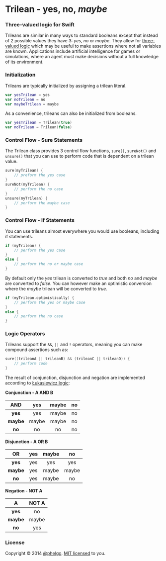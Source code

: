 # Trilean - yes, no, *maybe*

### Three-valued logic for Swift
Trileans are similar in many ways to standard booleans except that instead of 2 possible values they have 3: *yes*, *no* or *maybe*. They allow for [three-valued logic](http://en.wikipedia.org/wiki/Three-valued_logic) which may be useful to make assertions where not all variables are known. Applications include artificial intelligence for games or simulations, where an agent must make decisions without a full knowledge of its environment.

### Initialization
Trileans are typically initialized by assigning a trilean literal.

```swift
var yesTrilean = yes
var noTrilean = no
var maybeTrilean = maybe
```

As a convenience, trileans can also be initialized from booleans.

```swift
var yesTrilean = Trilean(true)
var noTrilean = Trilean(false)
```

### Control Flow - Sure Statements
The Trilean class provides 3 control flow functions, ```sure()```, ```sureNot()``` and ```unsure()``` that you can use to perform code that is dependent on a trilean value.


```swift
sure(myTrilean) {
    // preform the yes case
}
sureNot(myTrilean) {
    // perform the no case
}
unsure(myTrilean) {
    // perform the maybe case
} 
```

### Control Flow - If Statements
You can use trileans almost everywhere you would use booleans, including if statements.

```swift
if (myTrilean) {
    // perform the yes case
}
else {
    // perform the no or maybe case
}
```
By default only the *yes* trilean is converted to *true* and both *no* and *maybe* are converted to *false*. You can however make an optimistic conversion where the *maybe* trilean will be converted to *true*.

```swift
if (myTrilean.optimistically) {
    // perform the yes or maybe case
}
else {
    // perform the no case
}
```

### Logic Operators
Trileans support the ```&&```, ```||``` and ```!``` operators, meaning you can make compound assertions such as:

```swift
sure((trileanA || trileanB) && (trileanC || trileanD)) {
    // perform code
}
```

The result of conjunction, disjunction and negation are implemented according to [Łukasiewicz logic](http://en.wikipedia.org/wiki/%C5%81ukasiewicz_logic):

**Conjunction - A AND B**

| AND          | **yes**      | **maybe**    | **no**       |
| :----------: | :----------: | :----------: | :----------: |
| **yes**      | yes          | maybe        | no           |
| **maybe**    | maybe        | maybe        | no           |
| **no**       | no           | no           | no           |

**Disjunction - A OR B**

| OR           | **yes**      | **maybe**    | **no**       |
| :----------: | :----------: | :----------: | :----------: |
| **yes**      | yes          | yes          | yes          |
| **maybe**    | yes          | maybe        | maybe        |
| **no**       | yes          | maybe        | no           |

**Negation - NOT A**

|  A           | NOT A        |
| :----------: | :----------: |
| **yes**      | no           |
| **maybe**    | maybe        |
| **no**       | yes          |

### License
Copyright © 2014 [@phelgo](https://twitter.com/phelgo). [MIT licensed](http://www.opensource.org/licenses/MIT) to you.
